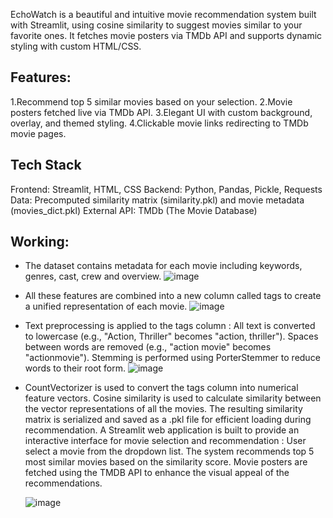 EchoWatch is a beautiful and intuitive movie recommendation system built with Streamlit, using cosine similarity to suggest movies similar to your favorite ones. 
It fetches movie posters via TMDb API and supports dynamic styling with custom HTML/CSS.

Features:
----------------
1.Recommend top 5 similar movies based on your selection.
2.Movie posters fetched live via TMDb API.
3.Elegant UI with custom background, overlay, and themed styling.
4.Clickable movie links redirecting to TMDb movie pages.

Tech Stack
----------------
Frontend: Streamlit, HTML, CSS
Backend: Python, Pandas, Pickle, Requests
Data: Precomputed similarity matrix (similarity.pkl) and movie metadata (movies_dict.pkl)
External API: TMDb (The Movie Database)

Working:
--------
* The dataset contains metadata for each movie including keywords, genres, cast, crew and overview.
![image](https://github.com/user-attachments/assets/2b7d645e-4e28-48ed-9e0d-d62fa8745f49)

* All these features are combined into a new column called tags to create a unified representation of each movie.
![image](https://github.com/user-attachments/assets/7561c603-0b27-4021-9277-41157086d980)

* Text preprocessing is applied to the tags column :
  All text is converted to lowercase (e.g., "Action, Thriller" becomes "action, thriller").
  Spaces between words are removed (e.g., "action movie" becomes "actionmovie").
  Stemming is performed using PorterStemmer to reduce words to their root form.
  ![image](https://github.com/user-attachments/assets/585acdc3-9da4-4668-aeb1-dcc9a23166f9)

* CountVectorizer is used to convert the tags column into numerical feature vectors.
    Cosine similarity is used to calculate similarity between the vector representations of all the movies.
    The resulting similarity matrix is serialized and saved as a .pkl file for efficient loading during recommendation.
    A Streamlit web application is built to provide an interactive interface for movie selection and recommendation :
    User select a movie from the dropdown list.
    The system recommends top 5 most similar movies based on the similarity score.
    Movie posters are fetched using the TMDB API to enhance the visual appeal of the recommendations.
  
  ![image](https://github.com/user-attachments/assets/514f9fc7-ecb0-422b-8d21-1817d32dae6e)

